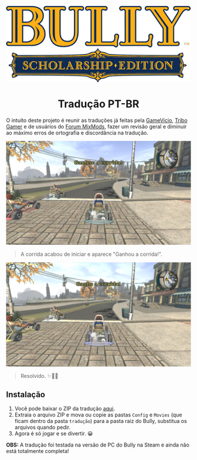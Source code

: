 <div align="center">
  <img src="./bully-se.png" width="600px" alt="Bully Tradução PT-BR">
  <h1>Tradução PT-BR</h1>
</div>

O intuito deste projeto é reunir as traduções já feitas pela [GameVicio](https://www.gamevicio.com/traducao/traducao-de-bully-scholarship-edition-para-portugues-brasil/), [Tribo Gamer](https://tribogamer.com/traducoes/328_traducao-do-bully-scholarship-edition-para-portugues-do-brasil.html) e de usuários do [Forum MixMods](https://forum.mixmods.com.br/f109-outros/t2388-traducao-nova-para-bully-scholarship-edition), fazer um revisão geral e diminuir ao máximo erros de ortografia e discordância na tradução.

![ganhou-corrida-original.jpg](screenshots/ganhou-corrida-original.jpg)

> A corrida acabou de iniciar e aparece "Ganhou a corrida!".

![ganhou-a-corrida-fixed.png](screenshots/ganhou-a-corrida-fixed.png)

> Resolvido. ✨️🌟️💫️

## Instalação

1. Você pode baixar o ZIP da tradução [aqui](https://github.com/cappp/bully-pt-br/releases/latest).
2. Extraia o arquivo ZIP e mova ou copie as pastas `Config` e `Movies` (que ficam dentro da pasta `tradução`) para a pasta raiz do Bully, substitua os arquivos quando pedir.
3. Agora é só jogar e se divertir. 😀️

**OBS:** A tradução foi testada na versão de PC do Bully na Steam e ainda não está totalmente completa!